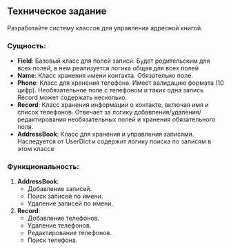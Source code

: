 ## Техническое задание

Разработайте систему классов для управления адресной книгой.

### Сущность:

- **Field**: Базовый класс для полей записи. Будет родительским для всех полей, в нем реализуется логика общая для всех
  полей
- **Name**: Класс хранения имени контакта. Обязательно поле.
- **Phone**: Класс для хранения телефона. Имеет валидацию формата (10 цифр). Необязательное поле с телефоном и таких
  одна запись Record может содержать несколько.
- **Record**: Класс хранения информации о контакте, включая имя и список телефонов. Отвечает за логику
  добавления/удаления/редактирования необязательных полей и хранения обязательного поля.
- **AddressBook**: Класс для хранения и управления записями. Наследуется от UserDict и содержит логику поиска по записям
  в этом классе

### Функциональность:

1. **AddressBook**:
    - Добавление записей.
    - Поиск записей по имени.
    - Удаление записей по имени.
2. **Record**:
    - Добавление телефонов.
    - Удаление телефонов.
    - Редактирование телефонов.
    - Поиск телефона.